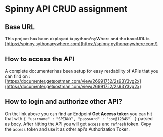# Spinny API CRUD assignment

## Base URL

This project has been deployed to pythonAnyWhere and the baseURL is [https://spinny.pythonanywhere.com](https://spinny.pythonanywhere.com/)

## How to access the API

A complete documenter has been setup for easy readability of APIs that you can find on : [https://documenter.getpostman.com/view/26991752/2s93Y3vg2x](https://documenter.getpostman.com/view/26991752/2s93Y3vg2x)

## How to login and authorize other API?

On the link above you can find an Endpoint **Get Access token** you can hit that with 
`{
    "username" : "SPINNY",
    "password" : "box@12345" 
    }` 
    passed as body.
After hitting the API you will get `access` and `refresh` token. Copy the `access` token and use it as other api's Authorization Token.



